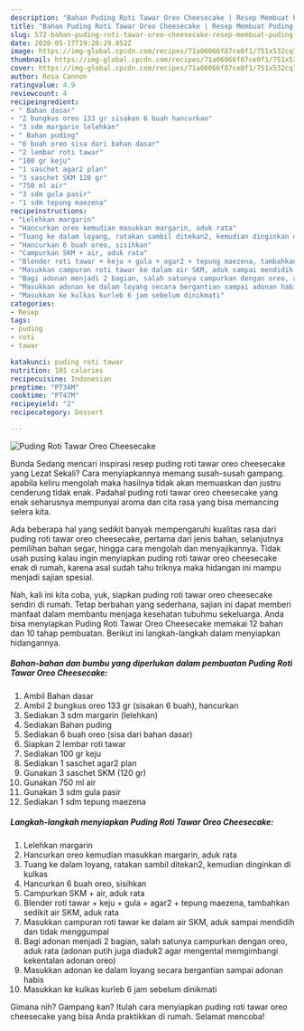 ```yaml
---
description: "Bahan Puding Roti Tawar Oreo Cheesecake | Resep Membuat Puding Roti Tawar Oreo Cheesecake Yang Mudah Dan Praktis"
title: "Bahan Puding Roti Tawar Oreo Cheesecake | Resep Membuat Puding Roti Tawar Oreo Cheesecake Yang Mudah Dan Praktis"
slug: 572-bahan-puding-roti-tawar-oreo-cheesecake-resep-membuat-puding-roti-tawar-oreo-cheesecake-yang-mudah-dan-praktis
date: 2020-05-17T19:20:29.852Z
image: https://img-global.cpcdn.com/recipes/71a06066f87ce0f1/751x532cq70/puding-roti-tawar-oreo-cheesecake-foto-resep-utama.jpg
thumbnail: https://img-global.cpcdn.com/recipes/71a06066f87ce0f1/751x532cq70/puding-roti-tawar-oreo-cheesecake-foto-resep-utama.jpg
cover: https://img-global.cpcdn.com/recipes/71a06066f87ce0f1/751x532cq70/puding-roti-tawar-oreo-cheesecake-foto-resep-utama.jpg
author: Rosa Cannon
ratingvalue: 4.9
reviewcount: 4
recipeingredient:
- " Bahan dasar"
- "2 bungkus oreo 133 gr sisakan 6 buah hancurkan"
- "3 sdm margarin lelehkan"
- " Bahan puding"
- "6 buah oreo sisa dari bahan dasar"
- "2 lembar roti tawar"
- "100 gr keju"
- "1 saschet agar2 plan"
- "3 saschet SKM 120 gr"
- "750 ml air"
- "3 sdm gula pasir"
- "1 sdm tepung maezena"
recipeinstructions:
- "Lelehkan margarin"
- "Hancurkan oreo kemudian masukkan margarin, aduk rata"
- "Tuang ke dalam loyang, ratakan sambil ditekan2, kemudian dinginkan di kulkas"
- "Hancurkan 6 buah oreo, sisihkan"
- "Campurkan SKM + air, aduk rata"
- "Blender roti tawar + keju + gula + agar2 + tepung maezena, tambahkan sedikit air SKM, aduk rata"
- "Masukkan campuran roti tawar ke dalam air SKM, aduk sampai mendidih dan tidak menggumpal"
- "Bagi adonan menjadi 2 bagian, salah satunya campurkan dengan oreo, aduk rata (adonan putih juga diaduk2 agar mengental memgimbangi kekentalan adonan oreo)"
- "Masukkan adonan ke dalam loyang secara bergantian sampai adonan habis"
- "Masukkan ke kulkas kurleb 6 jam sebelum dinikmati"
categories:
- Resep
tags:
- puding
- roti
- tawar

katakunci: puding roti tawar 
nutrition: 101 calories
recipecuisine: Indonesian
preptime: "PT34M"
cooktime: "PT47M"
recipeyield: "2"
recipecategory: Dessert

---
```



![Puding Roti Tawar Oreo Cheesecake](https://img-global.cpcdn.com/recipes/71a06066f87ce0f1/751x532cq70/puding-roti-tawar-oreo-cheesecake-foto-resep-utama.jpg)

Bunda Sedang mencari inspirasi resep puding roti tawar oreo cheesecake yang Lezat Sekali? Cara menyiapkannya memang susah-susah gampang. apabila keliru mengolah maka hasilnya tidak akan memuaskan dan justru cenderung tidak enak. Padahal puding roti tawar oreo cheesecake yang enak seharusnya mempunyai aroma dan cita rasa yang bisa memancing selera kita.

Ada beberapa hal yang sedikit banyak mempengaruhi kualitas rasa dari puding roti tawar oreo cheesecake, pertama dari jenis bahan, selanjutnya pemilihan bahan segar, hingga cara mengolah dan menyajikannya. Tidak usah pusing kalau ingin menyiapkan puding roti tawar oreo cheesecake enak di rumah, karena asal sudah tahu triknya maka hidangan ini mampu menjadi sajian spesial.




Nah, kali ini kita coba, yuk, siapkan puding roti tawar oreo cheesecake sendiri di rumah. Tetap berbahan yang sederhana, sajian ini dapat memberi manfaat dalam membantu menjaga kesehatan tubuhmu sekeluarga. Anda bisa menyiapkan Puding Roti Tawar Oreo Cheesecake memakai 12 bahan dan 10 tahap pembuatan. Berikut ini langkah-langkah dalam menyiapkan hidangannya.

<!--inarticleads1-->

##### Bahan-bahan dan bumbu yang diperlukan dalam pembuatan Puding Roti Tawar Oreo Cheesecake:

1. Ambil  Bahan dasar
1. Ambil 2 bungkus oreo 133 gr (sisakan 6 buah), hancurkan
1. Sediakan 3 sdm margarin (lelehkan)
1. Sediakan  Bahan puding
1. Sediakan 6 buah oreo (sisa dari bahan dasar)
1. Siapkan 2 lembar roti tawar
1. Sediakan 100 gr keju
1. Sediakan 1 saschet agar2 plan
1. Gunakan 3 saschet SKM (120 gr)
1. Gunakan 750 ml air
1. Gunakan 3 sdm gula pasir
1. Sediakan 1 sdm tepung maezena




<!--inarticleads2-->

##### Langkah-langkah menyiapkan Puding Roti Tawar Oreo Cheesecake:

1. Lelehkan margarin
1. Hancurkan oreo kemudian masukkan margarin, aduk rata
1. Tuang ke dalam loyang, ratakan sambil ditekan2, kemudian dinginkan di kulkas
1. Hancurkan 6 buah oreo, sisihkan
1. Campurkan SKM + air, aduk rata
1. Blender roti tawar + keju + gula + agar2 + tepung maezena, tambahkan sedikit air SKM, aduk rata
1. Masukkan campuran roti tawar ke dalam air SKM, aduk sampai mendidih dan tidak menggumpal
1. Bagi adonan menjadi 2 bagian, salah satunya campurkan dengan oreo, aduk rata (adonan putih juga diaduk2 agar mengental memgimbangi kekentalan adonan oreo)
1. Masukkan adonan ke dalam loyang secara bergantian sampai adonan habis
1. Masukkan ke kulkas kurleb 6 jam sebelum dinikmati




Gimana nih? Gampang kan? Itulah cara menyiapkan puding roti tawar oreo cheesecake yang bisa Anda praktikkan di rumah. Selamat mencoba!
